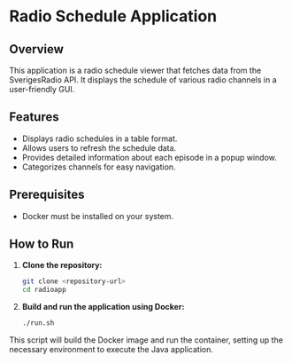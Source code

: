 # Radio Schedule Application

## Overview

This application is a radio schedule viewer that fetches data from the SverigesRadio API. It displays the schedule of various radio channels in a user-friendly GUI.

## Features

- Displays radio schedules in a table format.
- Allows users to refresh the schedule data.
- Provides detailed information about each episode in a popup window.
- Categorizes channels for easy navigation.

## Prerequisites

- Docker must be installed on your system.

## How to Run

1. **Clone the repository:**
	```sh
	git clone <repository-url>
	cd radioapp
	```

2. **Build and run the application using Docker:**
	```sh
	./run.sh
	```

This script will build the Docker image and run the container, setting up the necessary environment to execute the Java application.
